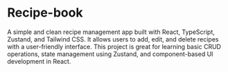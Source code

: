 # Recipe-book
A simple and clean recipe management app built with React, TypeScript, Zustand, and Tailwind CSS. It allows users to add, edit, and delete recipes with a user-friendly interface. This project is great for learning basic CRUD operations, state management using Zustand, and component-based UI development in React.

